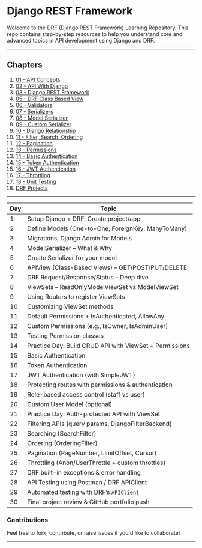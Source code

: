# Django REST Framework

Welcome to the DRF (Django REST Framework) Learning Repository. This repo contains step-by-step resources to help you understand core and advanced topics in API development using Django and DRF.

---

## Chapters

1. [01 - API Concepts](./01_API_Concepts)
2. [02 - API With Django](./02_APIWithDjango)
3. [03 - Django REST Framework](./03_DjangoRestFramework)
4. [05 - DRF Class Based View](./05_DRFClassBassedView)
5. [06 - Validators](./06_Validators)
6. [07 - Serializers](./07_Serializers)
7. [08 - Model Serializer](./08_ModelSerializer)
8. [09 - Custom Serializer](./09_CustomSerializer)
9. [10 - Django Relationship](./10_DjangoRelationship)
10. [11 - Filter, Search, Ordering](./11_FilterSearchOrdering)
11. [12 - Pagination](./12_Pagination)
12. [13 - Permissions](./13_Permissions)
13. [14 - Basic Authentication](./14_BasicAuthentication)
14. [15 - Token Authentication](./15_TokenAuthentication)
15. [16 - JWT Authentication](./16_JWTAuthentication)
16. [17 - Throttling](./17_Throttling)
17. [18 - Unit Testing](./18_UnitTesting)
18. [DRF Projects](./DRF-Projects)

---

| Day | Topic                                              |
| --- | -------------------------------------------------- |
| 1   | Setup Django + DRF, Create project/app             |
| 2   | Define Models (One-to-One, ForeignKey, ManyToMany) |
| 3   | Migrations, Django Admin for Models                |
| 4   | ModelSerializer – What & Why                       |
| 5   | Create Serializer for your model                   |
| 6   | APIView (Class-Based Views) – GET/POST/PUT/DELETE  |
| 7   | DRF Request/Response/Status – Deep dive            |
| 8   | ViewSets – ReadOnlyModelViewSet vs ModelViewSet         |
| 9   | Using Routers to register ViewSets                      |
| 10  | Customizing ViewSet methods                             |
| 11  | Default Permissions + IsAuthenticated, AllowAny         |
| 12  | Custom Permissions (e.g., IsOwner, IsAdminUser)         |
| 13  | Testing Permission classes                              |
| 14  | Practice Day: Build CRUD API with ViewSet + Permissions |
| 15  | Basic Authentication                                |
| 16  | Token Authentication                                |
| 17  | JWT Authentication (with SimpleJWT)                 |
| 18  | Protecting routes with permissions & authentication |
| 19  | Role-based access control (staff vs user)           |
| 20  | Custom User Model (optional)                        |
| 21  | Practice Day: Auth-protected API with ViewSet       |
| 22  | Filtering APIs (query params, DjangoFilterBackend) |
| 23  | Searching (SearchFilter)                           |
| 24  | Ordering (OrderingFilter)                          |
| 25  | Pagination (PageNumber, LimitOffset, Cursor)       |
| 26  | Throttling (Anon/UserThrottle + custom throttles)  |
| 27  | DRF built-in exceptions & error handling           |
| 28  | API Testing using Postman / DRF APIClient          |
| 29  | Automated testing with DRF’s `APIClient`           |
| 30  | Final project review & GitHub portfolio push       |




### Contributions

Feel free to fork, contribute, or raise issues if you'd like to collaborate!

---
